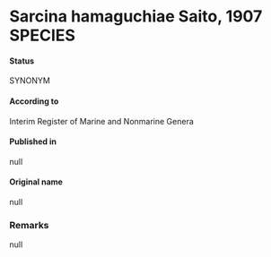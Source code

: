 # Sarcina hamaguchiae Saito, 1907 SPECIES

#### Status
SYNONYM

#### According to
Interim Register of Marine and Nonmarine Genera

#### Published in
null

#### Original name
null

### Remarks
null